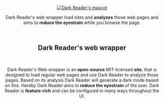 <p align="center"><a href="https://darkreader-web.vercel.app/" target="_blank" rel="noreferrer noopener"><img alt="Dark Reader's mascot" src="./assets/darkreader-icon-256x256.png"></a></p>
<p align="center">Dark Reader's web wrapper load sites and <strong>analyzes</strong> those web pages and aims to <strong>reduce the eyestrain</strong> while you browse the page.</p>
<br/>
    
<h2 align="center">Dark Reader's web wrapper</h2>
<br/>
<p align="center">Dark Reader's Web wrapper is an <strong>open-source</strong> MIT-licensed <strong>site</strong>, that is designed to load regular web pages and use Dark Reader to analyze those pages. Based on its analysis Dark Reader will generate a dark mode based on this. Hereby Dark Reader aims to <strong>reduce the eyestrain</strong> of the user. Dark Reader is <strong>feature-rich</strong> and can be configured in many ways throughout the UI.</p>
<br/>
